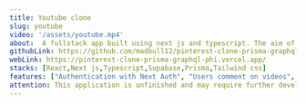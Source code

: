 ```yaml
---
title: Youtube clone
slug: youtube
video: '/assets/youtube.mp4'
about:  A fullstack app built using next js and typescript. The aim of this project is to enhance my proficiency in developing full-stack applications using Next.js and TypeScript.
githubLink: https://github.com/madbull12/pinterest-clone-prisma-graphql
webLink: https://pinterest-clone-prisma-graphql-phi.vercel.app/
stacks: [React,Next js,Typescript,Supabase,Prisma,Tailwind css]
features: ["Authentication with Next Auth", "Users comment on videos", "Users can save videos to watch later", "Users can view their watch later videos ","Users can create playlists","Autocomplete search feature", "Trending page", "Users can filter videos by upload date, relevance etc ","Users can view channels"]
attention: This application is unfinished and may require further development down the line. I will consider adding some features at a later time.
---
```



